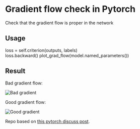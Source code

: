 # Gradient flow check in Pytorch

Check that the gradient flow is proper in the network

## Usage 

loss = self.criterion(outputs, labels)  
loss.backward()
plot_grad_flow(model.named_parameters())

## Result

Bad gradient flow:

![Bad gradient](https://discuss.pytorch.org/uploads/default/original/2X/e/e4b19586eb7b68d94ba02fa9159f141c9f12e106.png)

Good gradient flow:

![Good gradient](https://discuss.pytorch.org/uploads/default/original/2X/5/5af139d68e14dbdd9745952a744f105458d2caa7.png)

Repo based on [this pytorch discuss post](https://discuss.pytorch.org/t/check-gradient-flow-in-network/15063).
